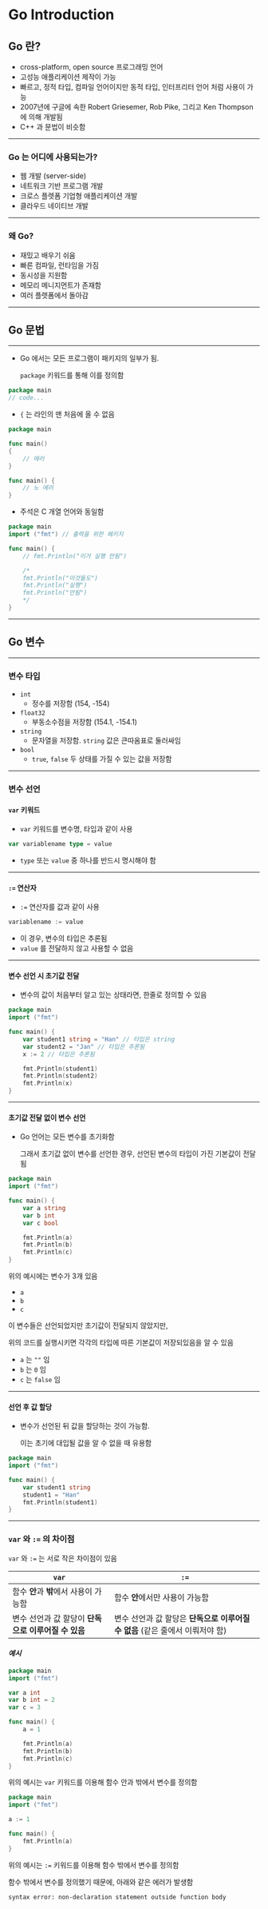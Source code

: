 # Go Introduction

## Go 란?

* cross-platform, open source 프로그래밍 언어
* 고성능 애플리케이션 제작이 가능
* 빠르고, 정적 타입, 컴파일 언어이지만 동적 타입, 인터프리터 언어 처럼 사용이 가능
* 2007년에 구글에 속한 Robert Griesemer, Rob Pike, 그리고 Ken Thompson 에 의해 개발됨
* C++ 과 문법이 비슷함

* * *

### Go 는 어디에 사용되는가?

* 웹 개발 (server-side)
* 네트워크 기반 프로그램 개발
* 크로스 플렛폼 기업형 애플리케이션 개발
* 클라우드 네이티브 개발

* * *

### 왜 Go?

* 재밌고 배우기 쉬움
* 빠른 컴파일, 런타임을 가짐
* 동시성을 지원함
* 메모리 메니지먼트가 존재함
* 여러 플렛폼에서 돌아감

* * *

## Go 문법

* * *

* Go 에서는 모든 프로그램이 패키지의 일부가 됨.

  `package` 키워드를 통해 이를 정의함

```go
package main
// code...
```

* `{` 는 라인의 맨 처음에 올 수 없음

```go
package main

func main()
{
    // 에러
}

func main() {
    // 노 에러
}
```

* 주석은 C 개열 언어와 동일함

```go
package main
import ("fmt") // 출력을 위한 페키지

func main() {
    // fmt.Println("이거 실행 안됨")

    /*
    fmt.Println("이것들도")
    fmt.Println("실행")
    fmt.Println("안됨")
    */
}
```

* * *

## Go 변수

* * *

### 변수 타입

* `int`
  * 정수를 저장함 (154, -154)
* `float32`
  * 부동소수점을 저장함 (154.1, -154.1)
* `string`
  * 문자열을 저장함. `string` 값은 큰따옴표로 둘러싸임
* `bool`
  * `true`, `false` 두 상태를 가질 수 있는 값을 저장함

* * *

### 변수 선언

#### `var` 키워드

* `var` 키워드를 변수명, 타입과 같이 사용

```go
var variablename type = value
```

* `type` 또는 `value` 중 하나를 반드시 명시해야 함

* * *

#### `:=` 연산자

* `:=` 연산자를 값과 같이 사용

```go
variablename := value
```

* 이 경우, 변수의 타입은 추론됨
* `value` 를 전달하지 않고 사용할 수 없음

* * *

#### 변수 선언 시 초기값 전달

* 변수의 값이 처음부터 알고 있는 상태라면, 한줄로 정의할 수 있음

```go
package main
import ("fmt")

func main() {
    var student1 string = "Han" // 타입은 string
    var student2 = "Jan" // 타입은 추론됨
    x := 2 // 타입은 추론됨

    fmt.Println(student1)
    fmt.Println(student2)
    fmt.Println(x)
}
```

* * *

#### 초기값 전달 없이 변수 선언

* Go 언어는 모든 변수를 초기화함

  그래서 초기값 없이 변수를 선언한 경우, 선언된 변수의 타입이 가진 기본값이 전달됨

```go
package main
import ("fmt")

func main() {
    var a string
    var b int
    var c bool

    fmt.Println(a)
    fmt.Println(b)
    fmt.Println(c)
}
```

위의 예시에는 변수가 3개 있음

* `a`
* `b`
* `c`

이 변수들은 선언되었지만 초기값이 전달되지 않았지만,

위의 코드를 실행시키면 각각의 타입에 따른 기본값이 저장되있음을 알 수 있음

* `a` 는 `""` 임
* `b` 는 `0` 임
* `c` 는 `false` 임

* * *

#### 선언 후 값 할당

* 변수가 선언된 뒤 값을 할당하는 것이 가능함.

  이는 초기에 대입될 값을 알 수 없을 때 유용함

```go
package main
import ("fmt")

func main() {
    var student1 string
    student1 = "Han"
    fmt.Println(student1)
}
```

* * *

### `var` 와 `:=` 의 차이점

`var` 와 `:=` 는 서로 작은 차이점이 있음

| `var` | `:=` |
| ----- | ---- |
| 함수 **안**과 **밖**에서 사용이 가능함 | 함수 **안**에서만 사용이 가능함 |
| 변수 선언과 값 할당이 **단독으로 이루어질 수 있음** | 변수 선언과 값 할당은 **단독으로 이루어질 수 없음** (같은 줄에서 이뤄저야 함) |

#### *예시*

```go
package main
import ("fmt")

var a int
var b int = 2
var c = 3

func main() {
    a = 1

    fmt.Println(a)
    fmt.Println(b)
    fmt.Println(c)
}
```

위의 예시는 `var` 키워드를 이용해 함수 안과 밖에서 변수를 정의함

```go
package main
import ("fmt")

a := 1

func main() {
    fmt.Println(a)
}
```

위의 예시는 `:=` 키워드를 이용해 함수 밖에서 변수를 정의함

함수 밖에서 변수를 정의했기 때문에, 아래와 같은 에러가 발생함

`syntax error: non-declaration statement outside function body`
